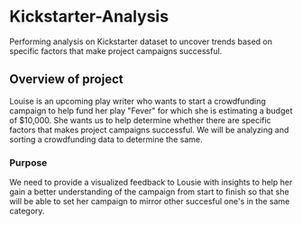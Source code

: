 # Kickstarter-Analysis
Performing analysis on Kickstarter dataset to uncover trends based on specific factors that make project campaigns successful.

## Overview of project 
Louise is an upcoming play writer who wants to start a crowdfunding campaign to help fund her play "Fever" for which she is estimating a budget of $10,000. She wants us to help determine whether there are specific factors that makes project campaigns successful. We will be analyzing and sorting a crowdfunding data to determine the same.

### Purpose
We need to provide a visualized feedback to Lousie with insights to help her gain a better understanding of the campaign from start to finish so that she will be able to set her campaign to mirror other succesful one's in the same category.
